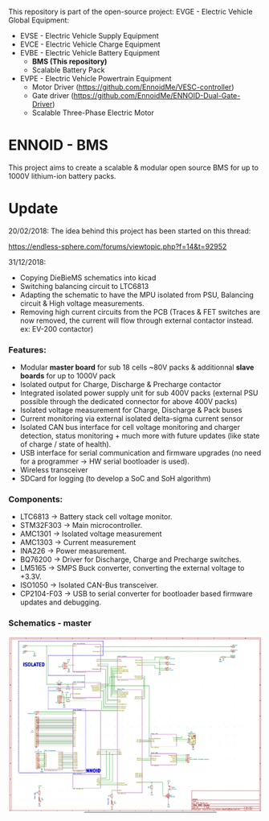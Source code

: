 This repository is part of the open-source project: EVGE - Electric Vehicle Global Equipment:

- EVSE - Electric Vehicle Supply Equipment 
- EVCE - Electric Vehicle Charge Equipment
- EVBE - Electric Vehicle Battery Equipment 
  - **BMS (This repository)**
  - Scalable Battery Pack
- EVPE - Electric Vehicle Powertrain Equipment
  - Motor Driver (https://github.com/EnnoidMe/VESC-controller)
  - Gate driver (https://github.com/EnnoidMe/ENNOID-Dual-Gate-Driver)
  - Scalable Three-Phase Electric Motor

# ENNOID - BMS

This project aims to create a scalable & modular open source BMS for up to 1000V lithium-ion battery packs.

# Update 

20/02/2018:
The idea behind this project has been started on this thread:

https://endless-sphere.com/forums/viewtopic.php?f=14&t=92952

31/12/2018:
- Copying DieBieMS schematics into kicad
- Switching balancing circuit to LTC6813 
- Adapting the schematic to have the MPU isolated from PSU, Balancing circuit & High voltage measurements.
- Removing high current circuits from the PCB (Traces & FET switches are now removed, the current will flow through external contactor instead. ex: EV-200 contactor)



### Features:
- Modular **master board** for sub 18 cells ~80V packs & additionnal **slave boards** for up to 1000V pack
- Isolated output for Charge, Discharge & Precharge contactor
- Integrated isolated power supply unit for sub 400V packs (external PSU possible through the dedicated connector for above 400V packs)
- Isolated voltage measurement for Charge, Discharge & Pack buses
- Current monitoring via external isolated delta-sigma current sensor
- Isolated CAN bus interface for cell voltage monitoring and charger detection, status monitoring + much more with future updates (like state of charge / state of health).
- USB interface for serial communication and firmware upgrades (no need for a programmer -> HW serial bootloader is used).
- Wireless transceiver
- SDCard for logging (to develop a SoC and SoH algorithm)

### Components:

- LTC6813    -> Battery stack cell voltage monitor.
- STM32F303  -> Main microcontroller.
- AMC1301    -> Isolated voltage measurement
- AMC1303    -> Current measurement
- INA226     -> Power measurement.
- BQ76200    -> Driver for Discharge, Charge and Precharge switches.
- LM5165     -> SMPS Buck converter, converting the external voltage to +3.3V.
- ISO1050    -> Isolated CAN-Bus transceiver.
- CP2104-F03 -> USB to serial converter for bootloader based firmware updates and debugging.



### Schematics - master

![alt text](V0.2-LTC6813/PIC/MainSchematic.png)


